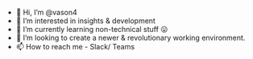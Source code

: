 - 👋 Hi, I’m @vason4
- 👀 I’m interested in insights & development
- 🌱 I’m currently learning non-technical stuff 😛
- 💞️ I’m looking to create a newer & revolutionary working environment.
- 📫 How to reach me - Slack/ Teams

<!---
vason4/vason4 is a ✨ special ✨ repository because its `README.md` (this file) appears on your GitHub profile.
You can click the Preview link to take a look at your changes.
--->

